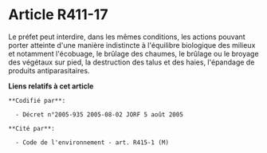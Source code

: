 # Article R411-17

Le préfet peut interdire, dans les mêmes conditions, les actions pouvant porter atteinte d'une manière indistincte à
l'équilibre biologique des milieux et notamment l'écobuage, le brûlage des chaumes, le brûlage ou le broyage des végétaux sur
pied, la destruction des talus et des haies, l'épandage de produits antiparasitaires.

**Liens relatifs à cet article**

	**Codifié par**:

	  - Décret n°2005-935 2005-08-02 JORF 5 août 2005

	**Cité par**:

	  - Code de l'environnement - art. R415-1 (M)
